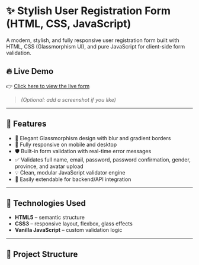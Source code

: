 # ✨ Stylish User Registration Form (HTML, CSS, JavaScript)

A modern, stylish, and fully responsive user registration form built with HTML, CSS (Glassmorphism UI), and pure JavaScript for client-side form validation.

## 🔥 Live Demo

👉 [Click here to view the live form](https://anhlove.github.io/Form-Validation/)

> *(Optional: add a screenshot if you like)*  

---

## 🚀 Features

- 🎨 Elegant Glassmorphism design with blur and gradient borders
- 📱 Fully responsive on mobile and desktop
- 🛡️ Built-in form validation with real-time error messages
- ✅ Validates full name, email, password, password confirmation, gender, province, and avatar upload
- 💡 Clean, modular JavaScript validator engine
- 🔌 Easily extendable for backend/API integration

---

## 🧰 Technologies Used

- **HTML5** – semantic structure
- **CSS3** – responsive layout, flexbox, glass effects
- **Vanilla JavaScript** – custom validation logic

---

## 📁 Project Structure

